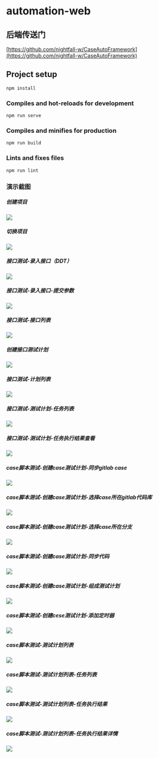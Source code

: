 # automation-web

## 后端传送门
[https://github.com/nightfall-w/CaseAutoFramework](https://github.com/nightfall-w/CaseAutoFramework)

## Project setup
```
npm install
```

### Compiles and hot-reloads for development
```
npm run serve
```

### Compiles and minifies for production
```
npm run build
```

### Lints and fixes files
```
npm run lint
```
### 演示截图
##### 创建项目
 ![](images-folder/创建编辑项目.jpg)
##### 切换项目
 ![](images-folder/切换项目.jpg)
##### 接口测试-录入接口（DDT）
![](images-folder/接口创建-DDT.jpg)
##### 接口测试-录入接口-提交参数
![](images-folder/接口创建提交表单数据.jpg)
##### 接口测试-接口列表
![](images-folder/接口列表.jpg)
##### 创建接口测试计划
![](images-folder/创建接口测试计划.jpg)
##### 接口测试-计划列表
![](images-folder/接口测试计划列表.jpg)
##### 接口测试-测试计划-任务列表
![](images-folder/触发接口测试计划-任务列表.jpg)
##### 接口测试-测试计划-任务执行结果查看
![](images-folder/接口计划执行结果查看.jpg)
##### case脚本测试-创建case测试计划-同步gitlab case
![](images-folder/同步gitlab的case.jpg)
##### case脚本测试-创建case测试计划-选择case所在gitlab代码库
![](images-folder/选择用户拥有的代码库列表.jpg)
##### case脚本测试-创建case测试计划-选择case所在分支
![](images-folder/选择case分支.jpg)
##### case脚本测试-创建case测试计划-同步代码
![](images-folder/同步进度完成后创建case计划.jpg)
##### case脚本测试-创建case测试计划-组成测试计划
![](images-folder/添加case组成测试计划.jpg)
##### case脚本测试-创建cese测试计划-添加定时器
![](images-folder/添加定时器.jpg)
##### case脚本测试-测试计划列表
![](images-folder/case脚本测试计划列表.jpg)
##### case脚本测试-测试计划列表-任务列表
![](images-folder/case任务列表.jpg)
##### case脚本测试-测试计划列表-任务执行结果
![](images-folder/case执行结果.jpg)
##### case脚本测试-测试计划列表-任务执行结果详情
![](images-folder/case结果的详情信息.jpg)
